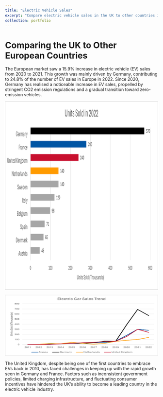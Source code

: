 ```yaml
---
title: "Electric Vehicle Sales"
excerpt: "Compare electric vehicle sales in the UK to other countries in Europe. Then I expand the scope of my analysis towards BEV and PHEV vehicles across the world.<br/><img src='/images/500x300.png'>"
collection: portfolio
---
```


# Comparing the UK to Other European Countries

The European market saw a 15.9% increase in electric vehicle (EV) sales from 2020 to 2021. This growth was mainly driven by Germany, contributing to 24.8% of the number of EV sales in Europe in 2022. Since 2020, Germany has realised a noticeable increase in EV sales, propelled by stringent CO2 emission regulations and a gradual transition toward zero-emission vehicles.

<p align="center">
  <img src="https://github.com/SJackson123/SJackson.github.io/blob/master/images/GermanyLeading.png?raw=true"
    alt="Comparing EU countries" width="1200" height="620"/>
</p>
<p align="center">
  <img src="https://github.com/SJackson123/SJackson.github.io/blob/master/images/EUTrend.png?raw=true"
 alt="EU Trend Over Time" width="1200" height="200"/>
</p>

The United Kingdom, despite being one of the first countries to embrace EVs back in 2010, has faced challenges in keeping up with the rapid growth seen in Germany and France. Factors such as inconsistent government policies, limited charging infrastructure, and fluctuating consumer incentives have hindered the UK’s ability to become a leading country in the electric vehicle industry. 
